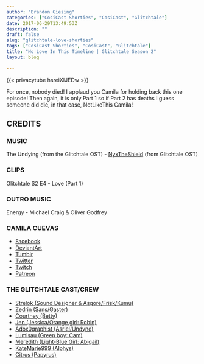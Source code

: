 ```yaml
---
author: "Brandon Giesing"
categories: ["CosiCast Shorties", "CosiCast", "Glitchtale"]
date: 2017-06-29T13:49:53Z
description: ""
draft: false
slug: "glitchtale-love-shorties"
tags: ["CosiCast Shorties", "CosiCast", "Glitchtale"]
title: "No Love In This Timeline | Glitchtale Season 2"
layout: blog

---
```


{{< privacytube hsreiXIJEDw >}}

For once, nobody died! I applaud you Camila for holding back this one episode!
Then again, it is only Part 1 so if Part 2 has deaths I guess someone did die,
in that case, NotLikeThis Camila!

## CREDITS

### MUSIC

The Undying (from the Glitchtale OST) - [NyxTheShield][nyx] (from Glitchtale
OST)

### CLIPS

Glitchtale S2 E4 - Love (Part 1)

### OUTRO MUSIC

Energy - Michael Craig & Oliver Godfrey

### CAMILA CUEVAS

- [Facebook](https://www.facebook.com/CamiAnimations/)
- [DeviantArt](http://camilaanims.deviantart.com/)
- [Tumblr](http://camilaart.tumblr.com/)
- [Twitter](https://twitter.com/camilacuevaszu)
- [Twitch](https://www.twitch.tv/camila2929)
- [Patreon](https://www.patreon.com/camilacuevas)

### THE GLITCHTALE CAST/CREW

- [Strelok (Sound Designer & Asgore/Frisk/Kumu)](https://youtube.com/carmelo580)
- [Zedrin (Sans/Gaster)](https://youtube.com/ZombieZephyr)
- [Courtney (Betty)](https://youtube.com/ProjectSNT)
- [Jen (Jessica/Orange girl: Robin)](https://youtube.com/MEMJ0123)
- [Adox0graphist (Asriel/Undyne)](https://adoxtalks.tumblr.com)
- [Lumisau (Green boy: Cam)](https://soundcloud.com/lumisau)
- [Meredith (Light-Blue Girl: Abigail)](https://youtube.com/Emichwan88)
- [KateMarie999 (Alphys)](https://katemarie999.tumblr.com)
- [Citrus (Papyrus)](https://citrusstorm.tumblr.com)

[nyx]: https://youtube.com/channel/UC9QBo6agq3a34UsiYfMtKGA
